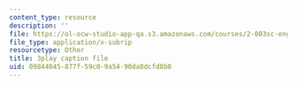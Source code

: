 ```yaml
---
content_type: resource
description: ''
file: https://ol-ocw-studio-app-qa.s3.amazonaws.com/courses/2-003sc-engineering-dynamics-fall-2011/09844045877f59c09a5490da8dcfd8b0_mB_rrEN_Ltc.vtt
file_type: application/x-subrip
resourcetype: Other
title: 3play caption file
uid: 09844045-877f-59c0-9a54-90da8dcfd8b0
---
```

